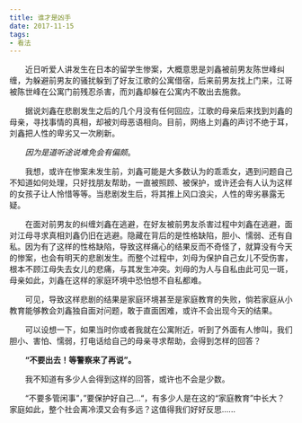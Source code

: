 ```yaml
---
title: 谁才是凶手
date: 2017-11-15
tags:
- 看法
---
```


　　近日听爱人讲发生在日本的留学生惨案，大概意思是刘鑫被前男友陈世峰纠缠，为躲避前男友的骚扰躲到了好友江歌的公寓借宿，后来前男友找上门来，江哥被陈世峰在公寓门前残忍杀害，而刘鑫却躲在公寓内不敢出去施救。

　　据说刘鑫在悲剧发生之后的几个月没有任何回应，江歌的母亲后来找到刘鑫的母亲，寻找事情的真相，却被刘母恶语相向。目前，网络上刘鑫的声讨不绝于耳，刘鑫把人性的卑劣又一次刷新。

　　*因为是道听途说难免会有偏颇*。

　　我想，或许在惨案未发生前，刘鑫可能是大多数认为的乖乖女，遇到问题自己不知道如何处理，只好找朋友帮助，一直被照顾、被保护，或许还会有人认为这样的女孩子让人怜惜等等。当悲剧发生后，将其推上风口浪尖，人性的卑劣暴露无疑。

　　在面对前男友的纠缠刘鑫在逃避，在好友被前男友杀害过程中刘鑫在逃避，面对江母寻求真相刘鑫仍旧在逃避。隐藏在背后的是性格缺陷，胆小、懦弱、还有自私。因为有了这样的性格缺陷，导致这样痛心的结果反而不奇怪了，就算没有今天的惨案，也会有明天的悲剧发生。而整个过程中，刘母为保护自己女儿不受伤害，根本不顾江母失去女儿的悲痛，与其发生冲突。刘母的为人与自私由此可见一斑，母亲如此，刘鑫在这样的家庭环境中恐怕想不自私都难。

　　可见，导致这样悲剧的结果是家庭环境甚至是家庭教育的失败，倘若家庭从小教育能够教会刘鑫独自面对问题，敢于直面困难，或许不会出现今天的结果。

　　可以设想一下，如果当时你或者我就在公寓附近，听到了外面有人惨叫，我们胆小、害怕、懦弱，打电话给自己的母亲寻求帮助，会得到怎样的回答？

　　**“不要出去！等警察来了再说”。**

　　我不知道有多少人会得到这样的回答，或许也不会是少数。

　　“不要多管闲事”，”要保护好自己…“，有多少人是在这的“家庭教育”中长大？家庭如此，整个社会离冷漠又会有多远？这值得我们好好反思…...

